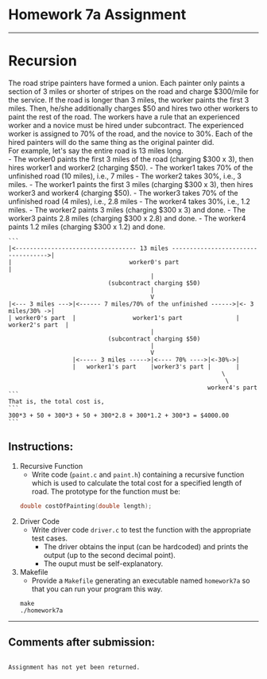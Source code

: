 # Homework 7a Assignment
---

# Recursion

The road stripe painters have formed a union. Each painter only paints a section of 3 miles or shorter of stripes on the road and charge $300/mile for the service. If the road is longer than 3 miles, the worker paints the first 3 miles. Then, he/she additionally charges $50 and hires two other workers to paint the rest of the road. The workers have a rule that an experienced worker and a novice must be hired under subcontract. The experienced worker is assigned to 70% of the road, and the novice to 30%. Each of the hired painters will do the same thing as the original painter did.    
For example, let's say the entire road is 13 miles long.    
    - The worker0 paints the first 3 miles of the road (charging $300 x 3), then hires worker1 and worker2 (charging $50).
        - The worker1 takes 70% of the unfinished road (10 miles), i.e., 7 miles
        - The worker2 takes 30%, i.e., 3 miles.
    - The worker1 paints the first 3 miles (charging $300 x 3), then hires worker3 and worker4 (charging $50).
        - The worker3 takes 70% of the unfinished road (4 miles), i.e., 2.8 miles
        - The worker4 takes 30%, i.e., 1.2 miles.
    - The worker2 paints 3 miles (charging $300 x 3) and done.
    - The worker3 paints 2.8 miles (charging $300 x 2.8) and done.
    - The worker4 paints 1.2 miles (charging $300 x 1.2) and done.     

    ```
    |<---------------------------------- 13 miles ----------------------------------->|
    |                                 worker0's part                                  |
                                            |
                                (subcontract charging $50)
                                            |
                                            V
    |<--- 3 miles --->|<------ 7 miles/70% of the unfinished ------>|<- 3 miles/30% ->|
    | worker0's part  |                worker1's part               | worker2's part  |
                                            |
                                (subcontract charging $50)
                                            |
                                            V
                      |<----- 3 miles ----->|<---- 70% ---->|<-30%->|
                      |   worker1's part    |worker3's part |       |
                                                                \
                                                                 \
                                                            worker4's part
    ```    
    That is, the total cost is,
    ```
    300*3 + 50 + 300*3 + 50 + 300*2.8 + 300*1.2 + 300*3 = $4000.00
    ```     
## Instructions:    
1. Recursive Function
    - Write code (```paint.c``` and ```paint.h```) containing a recursive function which is used to calculate the total cost for a specified length of road. The prototype for the function must be:
    ```c
    double costOfPainting(double length);
    ```
2. Driver Code
    - Write driver code ```driver.c``` to test the function with the appropriate test cases.
        - The driver obtains the input (can be hardcoded) and prints the output (up to the second decimal point).
        - The ouput must be self-explanatory.
3. Makefile
    - Provide a ```Makefile``` generating an executable named ```homework7a``` so that you can run your program this way.
    ```
    make
    ./homework7a
    ```
---

## Comments after submission:

```    

Assignment has not yet been returned.
   
```
